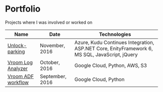 # Portfolio

Projects where I was involved or worked on

Name | Date | Technologies
------------ | ------------- | ----------------
[Unlock-parking](unlock-parking/README.md) | November, 2016 | Azure, Kudu Continues Integration, ASP.NET Core, EnityFramework 6, MS SQL, JavaScript, jQuery
[Vroom Log Analyzer](vroom-log-analyzer/README.md) | October, 2016 | Google Cloud, Python, AWS, S3
[Vroom ADF workflow](vroom-adf-workflow/README.md) | September, 2016 | Google Cloud, Python


